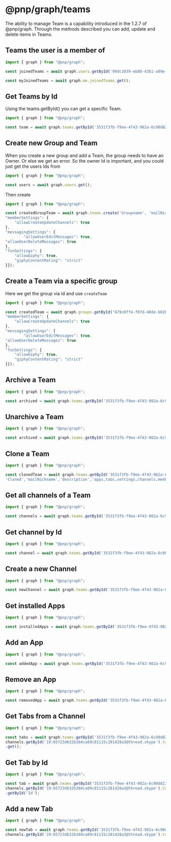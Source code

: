 # @pnp/graph/teams

The ability to manage Team is a capability introduced in the 1.2.7 of @pnp/graph. Through the methods described
you can add, update and delete items in Teams.

## Teams the user is a member of
```TypeScript
import { graph } from "@pnp/graph";

const joinedTeams = await graph.users.getById('99dc1039-eb80-43b1-a09e-250d50a80b26').joinedTeams.get();

const myJoinedTeams = await graph.me.joinedTeams.get();

```

## Get Teams by Id

Using the teams.getById() you can get a specific Team.

```TypeScript
import { graph } from "@pnp/graph";

const team = await graph.teams.getById('3531f3fb-f9ee-4f43-982a-6c90d8226528').get();

```

## Create new Group and Team
When you create a new group and add a Team, the group needs to have an Owner. Or else we get an error.
So the owner Id is important, and you could just get the users Ids from

```TypeScript
import { graph } from "@pnp/graph";

const users = await graph.users.get();
```
Then create
```TypeSCript
import { graph } from "@pnp/graph";

const createdGroupTeam = await graph.teams.create('Groupname', 'mailNickname', 'description', 'OwnerId',{ 
"memberSettings": {
    "allowCreateUpdateChannels": true
},
"messagingSettings": {
        "allowUserEditMessages": true,
"allowUserDeleteMessages": true
},
"funSettings": {
    "allowGiphy": true,
    "giphyContentRating": "strict"
}});
```

## Create a Team via a specific group
Here we get the group via id and use `createTeam`

```TypeScript
import { graph } from "@pnp/graph";

const createdTeam = await graph.groups.getById('679c8ff4-f07d-40de-b02b-60ec332472dd').createTeam({ 
"memberSettings": {
    "allowCreateUpdateChannels": true
},
"messagingSettings": {
        "allowUserEditMessages": true,
"allowUserDeleteMessages": true
},
"funSettings": {
    "allowGiphy": true,
    "giphyContentRating": "strict"
}});
```

## Archive a Team
```TypeScript
import { graph } from "@pnp/graph";

const archived = await graph.teams.getById('3531f3fb-f9ee-4f43-982a-6c90d8226528').archive();

```
## Unarchive a Team
```TypeScript
import { graph } from "@pnp/graph";

const archived = await graph.teams.getById('3531f3fb-f9ee-4f43-982a-6c90d8226528').unarchive();

```

## Clone a Team
```TypeScript
import { graph } from "@pnp/graph";

const clonedTeam = await graph.teams.getById('3531f3fb-f9ee-4f43-982a-6c90d8226528').cloneTeam(
'Cloned','mailNickname','description','apps,tabs,settings,channels,members','public');

```
## Get all channels of a Team
```TypeScript
import { graph } from "@pnp/graph";

const channels = await graph.teams.getById('3531f3fb-f9ee-4f43-982a-6c90d8226528').channels.get();

```
## Get channel by Id
```TypeScript
import { graph } from "@pnp/graph";

const channel = await graph.teams.getById('3531f3fb-f9ee-4f43-982a-6c90d8226528').channels.getById('19:65723d632b384ca89c81115c281428a3@thread.skype').get();

```

## Create a new Channel
```TypeScript
import { graph } from "@pnp/graph";

const newChannel = await graph.teams.getById('3531f3fb-f9ee-4f43-982a-6c90d8226528').channels.create('New Channel', 'Description');

```
## Get installed Apps
```TypeScript
import { graph } from "@pnp/graph";

const installedApps = await graph.teams.getById('3531f3fb-f9ee-4f43-982a-6c90d8226528').installedApps.get();

```
## Add an App
```TypeScript
import { graph } from "@pnp/graph";

const addedApp = await graph.teams.getById('3531f3fb-f9ee-4f43-982a-6c90d8226528').installedApps.add('https://graph.microsoft.com/v1.0/appCatalogs/teamsApps/12345678-9abc-def0-123456789a');

```
## Remove an App
```TypeScript
import { graph } from "@pnp/graph";

const removedApp = await graph.teams.getById('3531f3fb-f9ee-4f43-982a-6c90d8226528').installedApps.remove();

```
## Get Tabs from a Channel
```TypeScript
import { graph } from "@pnp/graph";

const tabs = await graph.teams.getById('3531f3fb-f9ee-4f43-982a-6c90d8226528').
channels.getById('19:65723d632b384ca89c81115c281428a3@thread.skype').tabs
.get();

```
## Get Tab by Id
```TypeScript
import { graph } from "@pnp/graph";

const tab = await graph.teams.getById('3531f3fb-f9ee-4f43-982a-6c90d8226528').
channels.getById('19:65723d632b384ca89c81115c281428a3@thread.skype').tabs
.getById('Id');

```
## Add a new Tab
```TypeScript
import { graph } from "@pnp/graph";

const newTab = await graph.teams.getById('3531f3fb-f9ee-4f43-982a-6c90d8226528').
channels.getById('19:65723d632b384ca89c81115c281428a3@thread.skype').tabs.add('Tab','https://graph.microsoft.com/v1.0/appCatalogs/teamsApps/12345678-9abc-def0-123456789a',<TabsConfiguration>{});

```
